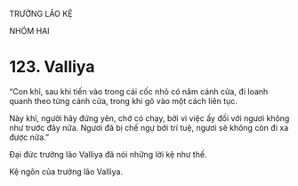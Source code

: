 TRƯỞNG LÃO KỆ

NHÓM HAI

# 123. Valliya

“Con khỉ, sau khi tiến vào trong cái cốc nhỏ có năm cánh cửa, đi loanh quanh theo từng cánh cửa, trong khi gõ vào một cách liên tục.

Này khỉ, người hãy đứng yên, chớ có chạy, bởi vì việc ấy đối với ngươi không như trước đây nữa. Ngươi đã bị chế ngự bởi trí tuệ, ngươi sẽ không còn đi xa được nữa.”

Đại đức trưởng lão Valliya đã nói những lời kệ như thế.

Kệ ngôn của trưởng lão Valliya.
